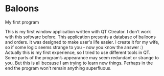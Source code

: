 # Baloons
My first program

This is my first window application written with QT Ctreator. I don't work with this software before. This application presents a database of balloons and orders. It was designed to make user's life easier.
I create it for my wife, so if some logic seems strange to you - now you know the answer :)
Actually this is my first experience, so I tried to use different tools in QT. Some parts of the program’s appearance may seem redundant or strange to you. But this is all because I am trying to learn new things. Perhaps in the end the program won't remain anything superfluous.
